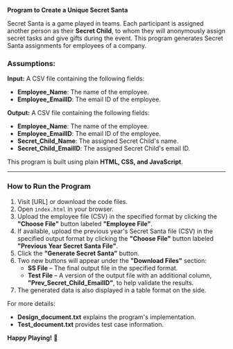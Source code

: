 
**Program to Create a Unique Secret Santa**  

Secret Santa is a game played in teams. Each participant is assigned another person as their **Secret Child**, to whom they will anonymously assign secret tasks and give gifts during the event. This program generates Secret Santa assignments for employees of a company.  

### **Assumptions:**  
**Input:** A CSV file containing the following fields:  
- **Employee_Name**: The name of the employee.  
- **Employee_EmailID**: The email ID of the employee.  

**Output:** A CSV file containing the following fields:  
- **Employee_Name**: The name of the employee.  
- **Employee_EmailID**: The email ID of the employee.  
- **Secret_Child_Name**: The assigned Secret Child's name.  
- **Secret_Child_EmailID**: The assigned Secret Child's email ID.  

This program is built using plain **HTML, CSS, and JavaScript**.  

---

### **How to Run the Program**  
1. Visit [URL] or download the code files.  
2. Open `index.html` in your browser.  
3. Upload the employee file (CSV) in the specified format by clicking the **"Choose File"** button labeled **"Employee File"**.  
4. If available, upload the previous year's Secret Santa file (CSV) in the specified output format by clicking the **"Choose File"** button labeled **"Previous Year Secret Santa File"**.  
5. Click the **"Generate Secret Santa"** button.  
6. Two new buttons will appear under the **"Download Files"** section:  
   - **SS File** – The final output file in the specified format.  
   - **Test File** – A version of the output file with an additional column, **"Prev_Secret_Child_EmailID"**, to help validate the results.  
7. The generated data is also displayed in a table format on the side.  

For more details:  
- **Design_document.txt** explains the program's implementation.  
- **Test_document.txt** provides test case information.  

**Happy Playing!** 🎉
